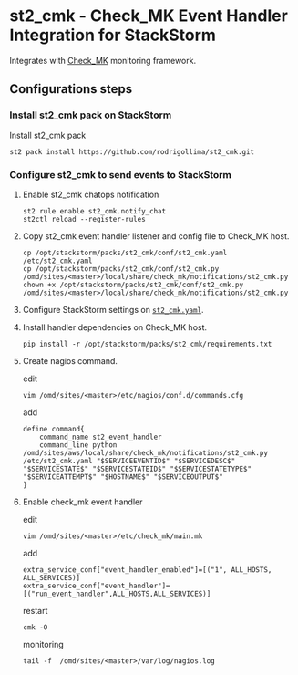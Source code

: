 # st2_cmk - Check_MK Event Handler Integration for StackStorm
Integrates with [Check_MK](https://mathias-kettner.com/check_mk.html) monitoring framework.

## Configurations steps

### Install st2_cmk pack on StackStorm
Install st2_cmk pack
```
st2 pack install https://github.com/rodrigollima/st2_cmk.git
```

### Configure st2_cmk to send events to StackStorm
1. Enable st2_cmk chatops notification
      ```
      st2 rule enable st2_cmk.notify_chat
      st2ctl reload --register-rules
      ```
2. Copy st2_cmk event handler listener and config file to Check_MK host.
      ```
      cp /opt/stackstorm/packs/st2_cmk/conf/st2_cmk.yaml /etc/st2_cmk.yaml
      cp /opt/stackstorm/packs/st2_cmk/conf/st2_cmk.py /omd/sites/<master>/local/share/check_mk/notifications/st2_cmk.py
      chown +x /opt/stackstorm/packs/st2_cmk/conf/st2_cmk.py /omd/sites/<master>/local/share/check_mk/notifications/st2_cmk.py
      ```
3. Configure StackStorm settings on [`st2_cmk.yaml`](/conf/st2_cmk.yaml).

4. Install handler dependencies on Check_MK host.

      ``` pip install -r /opt/stackstorm/packs/st2_cmk/requirements.txt ```

5. Create nagios command.

      edit

      ``` vim /omd/sites/<master>/etc/nagios/conf.d/commands.cfg ```
      
      add 

      ``` 
      define command{
          command_name st2_event_handler
          command_line python /omd/sites/aws/local/share/check_mk/notifications/st2_cmk.py /etc/st2_cmk.yaml "$SERVICEEVENTID$" "$SERVICEDESC$" "$SERVICESTATE$" "$SERVICESTATEID$" "$SERVICESTATETYPE$" "$SERVICEATTEMPT$" "$HOSTNAME$" "$SERVICEOUTPUT$"
      }
      ```

6. Enable check_mk event handler 

      edit
      
      ``` vim /omd/sites/<master>/etc/check_mk/main.mk ```

      add

      ```
      extra_service_conf["event_handler_enabled"]=[("1", ALL_HOSTS, ALL_SERVICES)]
      extra_service_conf["event_handler"]=[("run_event_handler",ALL_HOSTS,ALL_SERVICES)]
      ```

      restart

      ``` cmk -O ```

      monitoring

      ``` tail -f  /omd/sites/<master>/var/log/nagios.log ```

      